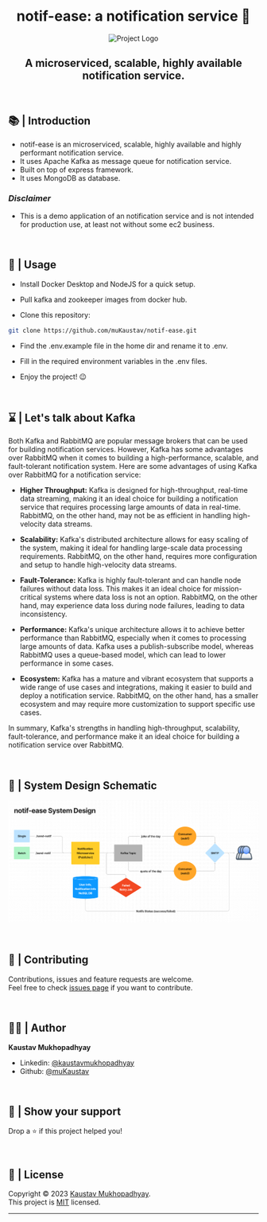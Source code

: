<h1 align="center">notif-ease: a notification service 🔔</h1>
<p align = center>
    <img alt="Project Logo" src="https://raw.githubusercontent.com/muKaustav/hostel-bazaar/main/assets/hbgithub.jpg" target="_blank" />
</p>
<h2 align='center'>A microserviced, scalable, highly available notification service.</h2><br/>

## 📚 | Introduction

- notif-ease is an microserviced, scalable, highly available and highly performant notification service.
- It uses Apache Kafka as message queue for notification service.
- Built on top of express framework.
- It uses MongoDB as database.

### _**Disclaimer**_

- This is a demo application of an notification service and is not intended for production use, at least not without some ec2 business.

<br/>

## 🚀 | Usage

- Install Docker Desktop and NodeJS for a quick setup.

- Pull kafka and zookeeper images from docker hub.

- Clone this repository:<br>    
```sh
git clone https://github.com/muKaustav/notif-ease.git
```

- Find the .env.example file in the home dir and rename it to .env.<br>

- Fill in the required environment variables in the .env files.<br>

- Enjoy the project! 😉

<br/>

## ⌛ | Let's talk about Kafka
Both Kafka and RabbitMQ are popular message brokers that can be used for building notification services. However, Kafka has some advantages over RabbitMQ when it comes to building a high-performance, scalable, and fault-tolerant notification system. Here are some advantages of using Kafka over RabbitMQ for a notification service:

- **Higher Throughput:** Kafka is designed for high-throughput, real-time data streaming, making it an ideal choice for building a notification service that requires processing large amounts of data in real-time. RabbitMQ, on the other hand, may not be as efficient in handling high-velocity data streams.

- **Scalability:** Kafka's distributed architecture allows for easy scaling of the system, making it ideal for handling large-scale data processing requirements. RabbitMQ, on the other hand, requires more configuration and setup to handle high-velocity data streams.

- **Fault-Tolerance:** Kafka is highly fault-tolerant and can handle node failures without data loss. This makes it an ideal choice for mission-critical systems where data loss is not an option. RabbitMQ, on the other hand, may experience data loss during node failures, leading to data inconsistency.

- **Performance:** Kafka's unique architecture allows it to achieve better performance than RabbitMQ, especially when it comes to processing large amounts of data. Kafka uses a publish-subscribe model, whereas RabbitMQ uses a queue-based model, which can lead to lower performance in some cases.

- **Ecosystem:** Kafka has a mature and vibrant ecosystem that supports a wide range of use cases and integrations, making it easier to build and deploy a notification service. RabbitMQ, on the other hand, has a smaller ecosystem and may require more customization to support specific use cases.

In summary, Kafka's strengths in handling high-throughput, scalability, fault-tolerance, and performance make it an ideal choice for building a notification service over RabbitMQ.

<br/>

## 📘 | System Design Schematic

<p align = center>
    <img alt="getURL" src="https://raw.githubusercontent.com/muKaustav/notif-ease/main/assets/notifeasearch.png" target="_blank" />
</p>

<br/>

## 🍻 | Contributing

Contributions, issues and feature requests are welcome.<br>
Feel free to check [issues page](https://github.com/muKaustav/notif-ease/issues) if you want to contribute.

<br/>

## 🧑🏽 | Author

**Kaustav Mukhopadhyay**

- Linkedin: [@kaustavmukhopadhyay](https://www.linkedin.com/in/kaustavmukhopadhyay/)
- Github: [@muKaustav](https://github.com/muKaustav)

<br/>

## 🙌 | Show your support

Drop a ⭐️ if this project helped you!

<br/>

## 📝 | License

Copyright © 2023 [Kaustav Mukhopadhyay](https://github.com/muKaustav).<br />
This project is [MIT](./LICENCE) licensed.

---
